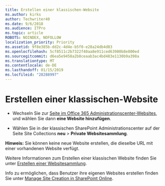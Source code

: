 ```yaml
---
title: Erstellen einer klassischen-Website
ms.author: kirks
author: Techwriter40
ms.date: 9/6/2018
ms.audience: ITPro
ms.topic: article
ROBOTS: NOINDEX, NOFOLLOW
localization_priority: Priority
ms.assetid: 9f8e385b-dd2c-4d4e-b5f0-e28a24db4d83
ms.openlocfilehash: 5cf8511c2b7322f40aa8e911ced63980b8e800ed
ms.sourcegitcommit: d6ea5e9458a2b8ceaab3ac4bd483e1130b9a398a
ms.translationtype: MT
ms.contentlocale: de-DE
ms.lasthandoff: 01/15/2019
ms.locfileid: "28288997"
---
```

# <a name="create-a-classic-site"></a>Erstellen einer klassischen-Website

- Wechseln Sie zur [Seite im Office 365 Administrationscenter-Websites](https://portal.office.com/adminportal/home#/SitesList), und wählen Sie dann **eine Website hinzufügen**. 
    
- Wählen Sie in der klassischen SharePoint Administrationscenter auf der Seite Site Collections **neu** \> **Private Websitesammlung**. 
    
 **Hinweis:** Sie können keine neue Website erstellen, die dieselbe URL mit einer vorhandenen Website verfügt. 
  
Weitere Informationen zum Erstellen einer klassischen Website finden Sie unter [Erstellen einer Websitesammlung](https://go.microsoft.com/fwlink/?linkid=866295).
  
Info zu ermöglichen, dass Benutzer ihre eigenen Websites erstellen finden Sie unter [Manage Site Creation in SharePoint Online](https://go.microsoft.com/fwlink/?linkid=866296).
  


